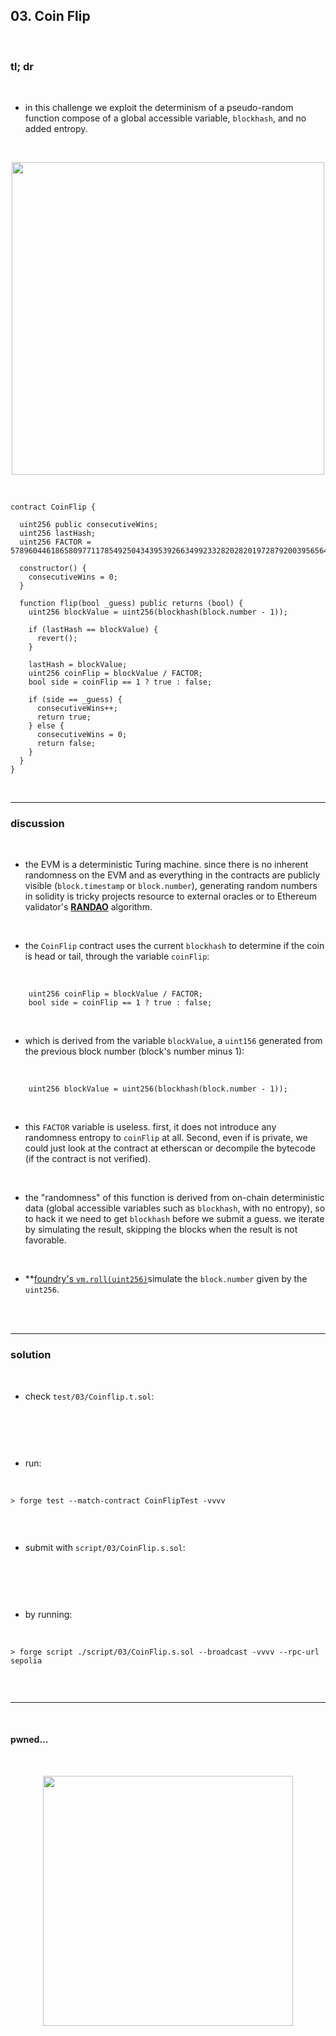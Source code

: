 ## 03. Coin Flip

<br>


### tl; dr

<br>


* in this challenge we exploit the determinism of a pseudo-random function compose of a global accessible variable, `blockhash`, and no added entropy.

<br>
  
<p align="center">
<img width="500" src=""">
</p>


<br>

```solidity
contract CoinFlip {

  uint256 public consecutiveWins;
  uint256 lastHash;
  uint256 FACTOR = 57896044618658097711785492504343953926634992332820282019728792003956564819968;

  constructor() {
    consecutiveWins = 0;
  }

  function flip(bool _guess) public returns (bool) {
    uint256 blockValue = uint256(blockhash(block.number - 1));

    if (lastHash == blockValue) {
      revert();
    }

    lastHash = blockValue;
    uint256 coinFlip = blockValue / FACTOR;
    bool side = coinFlip == 1 ? true : false;

    if (side == _guess) {
      consecutiveWins++;
      return true;
    } else {
      consecutiveWins = 0;
      return false;
    }
  }
}
```


<br>

---

### discussion

<br>


* the EVM is a deterministic Turing machine. since there is no inherent randomness on the EVM and as everything in the contracts are publicly visible (`block.timestamp` or `block.number`), generating random numbers in solidity is tricky  projects resource to external oracles or to Ethereum validator's **[RANDAO](https://github.com/randao/randao)** algorithm.

<br>

* the `CoinFlip` contract uses the current `blockhash` to determine if the coin is head or tail, through the variable `coinFlip`:

<br>

```solidity
    uint256 coinFlip = blockValue / FACTOR;
    bool side = coinFlip == 1 ? true : false;
```

<br>

* which is derived from the variable `blockValue`, a `uint156` generated from the previous block number (block's number minus 1):

<br>

```solidity
    uint256 blockValue = uint256(blockhash(block.number - 1));
```

<br>

* this `FACTOR` variable is useless. first, it does not introduce any randomness entropy to `coinFlip` at all. Second, even if is private, we could just look at the contract at etherscan or decompile the bytecode (if the contract is not verified).

<br>

* the "randomness" of this function is derived from on-chain deterministic data (global accessible variables such as `blockhash`, with no entropy), so to hack it we need to get `blockhash` before we submit a guess. we iterate by simulating the result, skipping the blocks when the result is not favorable.

<br>

* **[foundry's `vm.roll(uint256)`](https://book.getfoundry.sh/cheatcodes/roll?highlight=vm.roll#examples)simulate the `block.number` given by the `uint256`.

<br>



<br>


----

### solution

<br>

* check `test/03/Coinflip.t.sol`:

<br>

```solidity

```

<br>

* run:

<br>

```shell
> forge test --match-contract CoinFlipTest -vvvv    


```



<br>

* submit with `script/03/CoinFlip.s.sol`:

<br>

```solidity

```

<br>

* by running:

<br>

```shell
> forge script ./script/03/CoinFlip.s.sol --broadcast -vvvv --rpc-url sepolia


```

<br>

----

<br>

#### pwned...


<br>

  
<p align="center">
<img width="400" src="https://github.com/go-outside-labs/ethernaut-foundry-writeups-sol/assets/138340846/ba3f82a3-00c0-43f9-a423-588d7f6e4c70">
</p>



